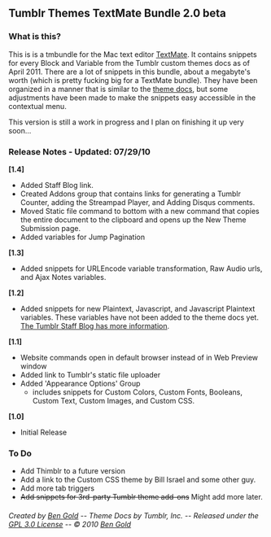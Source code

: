 Tumblr Themes TextMate Bundle 2.0 beta
--------------------------------------

### What is this? ###

This is is a tmbundle for the Mac text editor [TextMate](http://macromates.com/). It contains snippets for every Block and Variable from the Tumblr custom themes docs as of April 2011. There are a lot of snippets in this bundle, about a megabyte's worth (which is pretty fucking big for a TextMate bundle). They have been organized in a manner that is similar to the [theme docs](http://www.tumblr.com/docs/en/custom_themes), but some adjustments have been made to make the snippets easy accessible in the contextual menu.

This version is still a work in progress and I plan on finishing it up very soon...


### Release Notes - Updated: 07/29/10 ###

__[1.4]__

* Added Staff Blog link.
* Created Addons group that contains links for generating a Tumblr Counter, adding the Streampad Player, and Adding Disqus comments.
* Moved Static file command to bottom with a new command that copies the entire document to the clipboard and opens up the New Theme Submission page.
* Added variables for Jump Pagination

__[1.3]__

* Added snippets for URLEncode variable transformation, Raw Audio urls, and Ajax Notes variables.

__[1.2]__

* Added snippets for new Plaintext, Javascript, and Javascript Plaintext variables. These variables have not been added to the theme docs yet. [The Tumblr Staff Blog has more information](http://staff.tumblr.com/post/536133267/theme-variable-transformations).

__[1.1]__

* Website commands open in default browser instead of in Web Preview window
* Added link to Tumblr's static file uploader
* Added 'Appearance Options' Group
	* includes snippets for Custom Colors, Custom Fonts, Booleans, Custom Text, Custom Images, and Custom CSS.

__[1.0]__

* Initial Release


### To Do ###

* Add Thimblr to a future version
* Add a link to the Custom CSS theme by Bill Israel and some other guy.
* Add more tab triggers
* <strike>Add snippets for 3rd-party Tumblr theme add-ons</strike> Might add more later.


###### Created by [Ben Gold](http://bengold.info) -- Theme Docs by Tumblr, Inc. -- Released under the [GPL 3.0 License](http://creativecommons.org/licenses/GPL/2.0/) -- © 2010 [Ben Gold](mailto:goldb@rpi.edu) ######